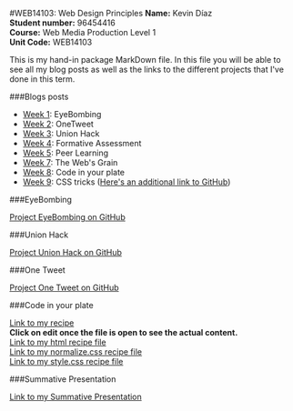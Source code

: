 #WEB14103: Web Design Principles
**Name:** Kevin Díaz  
**Student number:** 96454416  
**Course:** Web Media Production Level 1  
**Unit Code:** WEB14103  

This is my hand-in package MarkDown file. In this file you will be able to see all my blog posts as well as the links to the different projects that I've done in this term.

###Blogs posts
* [Week 1](http://fourthfloor.raveweb.net/karboleda/2016/12/05/eyebombing-web-design-principles/ ): EyeBombing
* [Week 2](http://fourthfloor.raveweb.net/karboleda/2016/12/05/34/): OneTweet
* [Week 3](http://fourthfloor.raveweb.net/karboleda/2016/12/05/union-hack-web-design-principles/): Union Hack
* [Week 4](http://fourthfloor.raveweb.net/karboleda/2016/12/05/formative-presentation-web-design-principles/): Formative Assessment
* [Week 5](http://fourthfloor.raveweb.net/karboleda/2016/12/05/peer-learning-web-design-principles/): Peer Learning
* [Week 7](http://fourthfloor.raveweb.net/karboleda/2016/12/05/the-webs-grain-web-design-principles/): The Web's Grain
* [Week 8](http://fourthfloor.raveweb.net/karboleda/2016/12/05/code-in-your-plate-web-design-principles/): Code in your plate
* [Week 9](http://fourthfloor.raveweb.net/karboleda/2016/12/05/css-tricks-web-design-principles/): CSS tricks ([Here's an additional link to GitHub](https://github.com/CallumLovekin28/CSS-Tricks/blob/master/Font%20Awesome.md))

###EyeBombing

[Project EyeBombing on GitHub](https://github.com/ImMrKDA/EyeBombingSP/blob/master/EYE%20BOMBING%20-%20SUMMATIVE%20PRESENTATION.md)

###Union Hack

[Project Union Hack on GitHub](https://github.com/ImMrKDA/UnionHackSP/blob/master/UnionHackSP.md)

###One Tweet

[Project One Tweet on GitHub](https://github.com/ImMrKDA/OneTweetSP/blob/master/OneTweetSP.md)

###Code in your plate

[Link to my recipe](https://thimbleprojects.org/immrkda/145378/)  
**Click on edit once the file is open to see the actual content.**  
[Link to my html recipe file](https://github.com/ImMrKDA/WEB14103-KEVIN-DIAZ/blob/master/HTML%20RECIPE%20FILE.md)  
[Link to my normalize.css recipe file](https://github.com/ImMrKDA/WEB14103-KEVIN-DIAZ/blob/master/NORMALIZE.CSS%20FILE.md)    
[Link to my style.css recipe file](https://github.com/ImMrKDA/WEB14103-KEVIN-DIAZ/blob/master/STYLE.CSS%20RECIPE%20FILE.md)

###Summative Presentation

[Link to my Summative Presentation](https://drive.google.com/open?id=0B1yvY6hTAQrkcTZFcDdVT1FlcUU)

